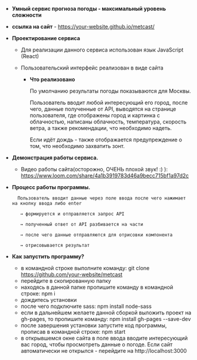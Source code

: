 - **Умный сервис прогноза погоды - максимальный уровень сложности**

- **ссылка на сайт** - https://your-website.github.io/metcast/

- **Проектирование сервиса**
    - Для реализации данного сервиса использован язык JavaScript (React)
    - Пользовательский интерфейс реализован в виде сайта

        - **Что реализовано**
      
            По умолчанию результаты погоды показываются для Москвы.

            Пользователь вводит любой интересующий его город, после чего, данные полученные от API, выводятся на странице пользователя, где отображены город и картинка с облачностью, написаны облачность, температура, скорость ветра, а также рекомендации, что необходимо надеть.

            Если идёт дождь - также отображается предупреждение о том, что необходимо захватить зонт.

- **Демонстрация работы сервиса.**
    - Видео работы сайта(осторожно, ОЧЕНЬ плохой звук! :) ): https://www.loom.com/share/4a1b3919783d46a9becc715bf1a97d2c


- **Процесс работы программы.**

        Пользователь вводит данные через поле ввода после чего нажимает на кнопку ввода либо enter

         → формируется и отправляется запрос API

         → полученный ответ от API разбивается на части

         → после чего данные отправляются для отрисовки компонента

         → отрисовывается результат

- **Как запустить программу?**
    - в командной строке выполните команду: git clone https://github.com/your-website/metcast
    - перейдите в скопированную папку
    - находясь в данной папке пропишите команду в командной строке: npm i
    - дождитесь установки
    - после чего подключите sass: npm install node-sass
    - если в дальнейшем желаете данной сборкой выложить проект на gh-pages, то пропишите команду: npm install gh-pages --save-dev 
    - после завершения установки запустите код программы, прописав в командной строке: npm start
    - в открывшемся окне сайта в поле ввода вводите интересующий вас город, чтобы просмотреть данные о погоде. Если сайт автоматически не открылся - перейдите на http://localhost:3000